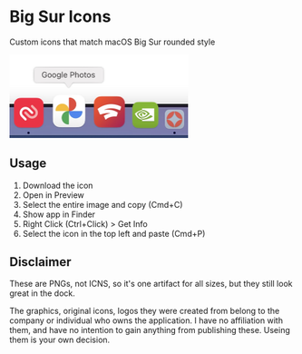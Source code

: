 # Big Sur Icons

Custom icons that match macOS Big Sur rounded style

<img src="https://raw.githubusercontent.com/aorcsik/big-sur-icons/main/dock-preview.jpg" alt="Dock Preview" width="315">

## Usage

1. Download the icon
2. Open in Preview
3. Select the entire image and copy (Cmd+C)
4. Show app in Finder
5. Right Click (Ctrl+Click) > Get Info
6. Select the icon in the top left and paste (Cmd+P)

## Disclaimer

These are PNGs, not ICNS, so it's one artifact for all sizes, but they still look great in the dock.

The graphics, original icons, logos they were created from belong to the company or individual who owns the application. I have no affiliation with them, and have no intention to gain anything from publishing these. Useing them is your own decision.
